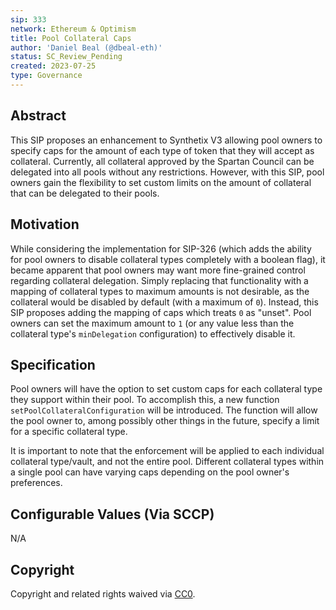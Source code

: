 ```yaml
---
sip: 333
network: Ethereum & Optimism
title: Pool Collateral Caps
author: 'Daniel Beal (@dbeal-eth)'
status: SC_Review_Pending
created: 2023-07-25
type: Governance
---
```


## Abstract

This SIP proposes an enhancement to Synthetix V3 allowing pool owners to specify caps for the amount of each type of token that they will accept as collateral. Currently, all collateral approved by the Spartan Council can be delegated into all pools without any restrictions. However, with this SIP, pool owners gain the flexibility to set custom limits on the amount of collateral that can be delegated to their pools.

## Motivation

While considering the implementation for SIP-326 (which adds the ability for pool owners to disable collateral types completely with a boolean flag), it became apparent that pool owners may want more fine-grained control regarding collateral delegation. Simply replacing that functionality with a mapping of collateral types to maximum amounts is not desirable, as the collateral would be disabled by default (with a maximum of `0`). Instead, this SIP proposes adding the mapping of caps which treats `0` as "unset". Pool owners can set the maximum amount to `1` (or any value less than the collateral type's `minDelegation` configuration) to effectively disable it.

## Specification

Pool owners will have the option to set custom caps for each collateral type they support within their pool. To accomplish this, a new function `setPoolCollateralConfiguration` will be introduced. The function will allow the pool owner to, among possibly other things in the future, specify a limit for a specific collateral type.

It is important to note that the enforcement will be applied to each individual collateral type/vault, and not the entire pool. Different collateral types within a single pool can have varying caps depending on the pool owner's preferences.

## Configurable Values (Via SCCP)

N/A

## Copyright

Copyright and related rights waived via [CC0](https://creativecommons.org/publicdomain/zero/1.0/).
